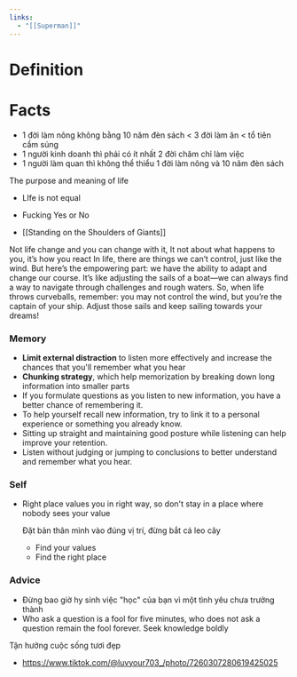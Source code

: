 ```yaml
---
links:
  - "[[Superman]]"
---
```

# Definition

# Facts

- 1 đời làm nông không bằng 10 năm đèn sách < 3 đời làm ăn < tổ tiên cầm súng
- 1 người kinh doanh thì phải có ít nhất 2 đời chăm chỉ làm việc
- 1 người làm quan thì không thể thiểu 1 đời làm nông và 10 năm đèn sách

The purpose and meaning of life

- LIfe is not equal
- Fucking Yes or No

- [[Standing on the Shoulders of Giants]]

Not life change and you can change with it, It not about what happens to you, it’s how you react
In life, there are things we can’t control, just like the wind. But here’s the empowering part: we have the ability to adapt and change our course. It’s like adjusting the sails of a boat—we can always find a way to navigate through challenges and rough waters. So, when life throws curveballs, remember: you may not control the wind, but you’re the captain of your ship. Adjust those sails and keep sailing towards your dreams!

### Memory

- **Limit external distraction** to listen more effectively and increase the chances that you'll remember what you hear
- **Chunking strategy**, which help memorization by breaking down long information into smaller parts
- If you formulate questions as you listen to new information, you have a better chance of remembering it.
- To help yourself recall new information, try to link it to a personal experience or something you already know.
- Sitting up straight and maintaining good posture while listening can help improve your retention.
- Listen without judging or jumping to conclusions to better understand and remember what you hear.

### Self

- Right place values you in right way, so don't stay in a place where nobody sees your value
    
    Đặt bản thân mình vào đúng vị trí, đừng bắt cá leo cây
    
    - Find your values
    - Find the right place

### Advice

- Đừng bao giờ hy sinh việc "học" của bạn vì một tình yêu chưa trưởng thành
- Who ask a question is a fool for five minutes, who does not ask a question remain the fool forever. Seek knowledge boldly

Tận hưởng cuộc sống tươi đẹp

- https://www.tiktok.com/@luvyour703_/photo/7260307280619425025
